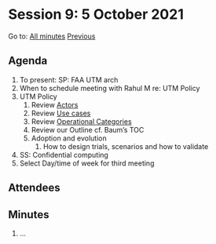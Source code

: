 # Session 9: 5 October 2021

Go to: [All minutes](../index.md) [Previous](./mom-0110.md)

## Agenda

1. To present: SP: FAA UTM arch
1. When to schedule meeting with Rahul M re: UTM Policy
1. UTM Policy
	1. Review [Actors](../../../work-items/i05/#actors)
	1. Review [Use cases](../../../work-items/i05/#use-cases)
	1. Review [Operational Categories](https://utm-working-group.github.io/uarrg-risk/working-drafts/operational-categories/)
	1. Review our Outline cf. Baum’s TOC
	1. Adoption and evolution
		1. How to design trials, scenarios and how to validate
1. SS: Confidential computing
1. Select Day/time of week for third meeting


## Attendees

## Minutes

1. ...


